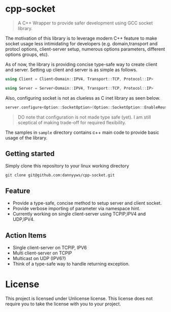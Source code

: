 # cpp-socket
> A C++ Wrapper to provide safer development using GCC socket library.

The motivation of this library is to leverage modern C++ feature to make socket usage less intimidating for developers (e.g. domain,transport and protocl options, client-server setup, numerous options parameters, different options groups, etc).

As of now, the library is providing concise type-safe way to create client and server. Setting up client and server is as simple as follows.
```cpp
using Client = Client<Domain::IPV4, Transport::TCP, Protocol::IP>
```
```cpp
using Server = Server<Domain::IPV4, Transport::TCP, Protocol::IP>
```

Also, configuring socket is not as clueless as C inet library as seen below.
```cpp
server.configure<Option::SocketOption>(Option::SocketOption::EnableReuseAddress, 1)
```
> DO note that configuration is not made type safe (yet). I am still sceptical of making trade-off for required flexibility.

The samples in `sample` directory contains c++ main code to provide basic usage of the library.

## Getting started
Simply clone this repository to your linux working directory
```
git clone git@github.com:dannyyws/cpp-socket.git
```

## Feature
- Provide a type-safe, concise method to setup server and client socket.
- Provide verbose importing of parameter via namespace hint.
- Currently working on single client-server using TCPIP,IPV4 and UDP,IPV4.

## Action Items
- Single client-server on TCPIP, IPV6
- Multi client-server on TCPIP
- Multicast on UDP (IPV6?)
- Think of a type-safe way to handle returning exception.

# License
This project is licensed under Unlicense license. This license does not require you to take the license with you to your project.
